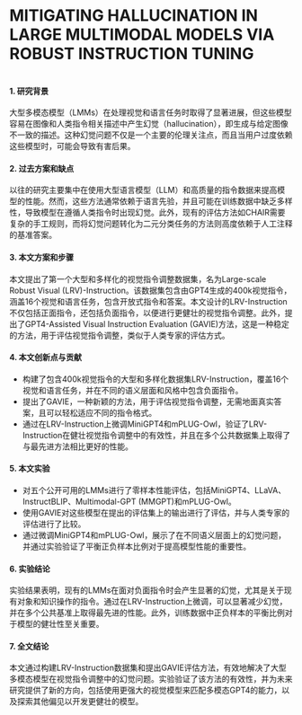 # MITIGATING HALLUCINATION IN LARGE MULTIMODAL MODELS VIA ROBUST INSTRUCTION TUNING

<figure><img src="../../.gitbook/assets/image (193).png" alt=""><figcaption></figcaption></figure>

#### 1. 研究背景

大型多模态模型（LMMs）在处理视觉和语言任务时取得了显著进展，但这些模型容易在图像和人类指令相关描述中产生幻觉（hallucination），即生成与给定图像不一致的描述。这种幻觉问题不仅是一个主要的伦理关注点，而且当用户过度依赖这些模型时，可能会导致有害后果。

#### 2. 过去方案和缺点

以往的研究主要集中在使用大型语言模型（LLM）和高质量的指令数据来提高模型的性能。然而，这些方法通常依赖于语言先验，并且可能在训练数据中缺乏多样性，导致模型在遵循人类指令时出现幻觉。此外，现有的评估方法如CHAIR需要复杂的手工规则，而将幻觉问题转化为二元分类任务的方法则高度依赖于人工注释的基准答案。

#### 3. 本文方案和步骤

本文提出了第一个大型和多样化的视觉指令调整数据集，名为Large-scale Robust Visual (LRV)-Instruction。该数据集包含由GPT4生成的400k视觉指令，涵盖16个视觉和语言任务，包含开放式指令和答案。本文设计的LRV-Instruction不仅包括正面指令，还包括负面指令，以便进行更健壮的视觉指令调整。此外，提出了GPT4-Assisted Visual Instruction Evaluation (GAVIE)方法，这是一种稳定的方法，用于评估视觉指令调整，类似于人类专家的评估方式。

#### 4. 本文创新点与贡献

* 构建了包含400k视觉指令的大型和多样化数据集LRV-Instruction，覆盖16个视觉和语言任务，并在不同的语义层面和风格中包含负面指令。
* 提出了GAVIE，一种新颖的方法，用于评估视觉指令调整，无需地面真实答案，且可以轻松适应不同的指令格式。
* 通过在LRV-Instruction上微调MiniGPT4和mPLUG-Owl，验证了LRV-Instruction在健壮视觉指令调整中的有效性，并且在多个公共数据集上取得了与最先进方法相比更好的性能。

#### 5. 本文实验

* 对五个公开可用的LMMs进行了零样本性能评估，包括MiniGPT4、LLaVA、InstructBLIP、Multimodal-GPT (MMGPT)和mPLUG-Owl。
* 使用GAVIE对这些模型在提出的评估集上的输出进行了评估，并与人类专家的评估进行了比较。
* 通过微调MiniGPT4和mPLUG-Owl，展示了在不同语义层面上的幻觉问题，并通过实验验证了平衡正负样本比例对于提高模型性能的重要性。

#### 6. 实验结论

实验结果表明，现有的LMMs在面对负面指令时会产生显著的幻觉，尤其是关于现有对象和知识操作的指令。通过在LRV-Instruction上微调，可以显著减少幻觉，并在多个公共基准上取得最先进的性能。此外，训练数据中正负样本的平衡比例对于模型的健壮性至关重要。

#### 7. 全文结论

本文通过构建LRV-Instruction数据集和提出GAVIE评估方法，有效地解决了大型多模态模型在视觉指令调整中的幻觉问题。实验验证了该方法的有效性，并为未来研究提供了新的方向，包括使用更强大的视觉模型来匹配多模态GPT4的能力，以及探索其他偏见以开发更健壮的模型。

####
